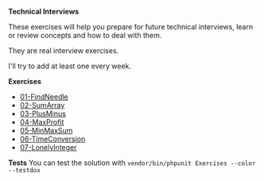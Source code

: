 
**Technical Interviews**

These exercises will help you prepare for future technical interviews, learn or review concepts and how to deal with them.

They are real interview exercises.

I'll try to add at least one every week.

**Exercises**

- [01-FindNeedle](/Exercises/01-FindNeedle/)
- [02-SumArray](/Exercises/02-SumArray/)
- [03-PlusMinus](/Exercises/03-PlusMinus/)
- [04-MaxProfit](/Exercises/04-MaxProfit/)
- [05-MinMaxSum](/Exercises/05-MinMaxSum/)
- [06-TimeConversion](/Exercises/06-TimeConversion/)
- [07-LonelyInteger](/Exercises/07-LonelyInteger/)


**Tests**
You can test the solution with `vendor/bin/phpunit Exercises --color  --testdox`